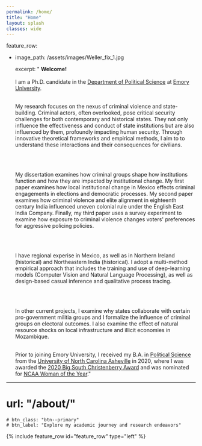 ```yaml
---
permalink: /home/
title: "Home"
layout: splash
classes: wide
---
```


feature_row:
  - image_path: /assets/images/Weller_fix_1.jpg

    excerpt: " **Welcome!** <br /> <br /> I am a Ph.D. candidate in the [Department of Political Science](http://polisci.emory.edu/home/index.html) at [Emory University](https://www.emory.edu/home/index.html). <br />  <br />
    
    My research focuses on the nexus of criminal violence and state-building. Criminal actors, often overlooked, pose critical security challenges for both contemporary and historical states. They not only influence the effectiveness and conduct of state institutions but are also influenced by them, profoundly impacting human security. Through innovative theoretical frameworks and empirical methods, I aim to to understand these interactions and their consequences for civilians.

    <br /> <br />

    My dissertation examines how criminal groups shape how institutions function and how they are impacted by institutional change. My first paper examines how local institutional change in Mexico effects criminal engagements in elections and democratic processes. My second paper examines how criminal violence and elite alignment in eighteenth century India influenced uneven colonial rule under the English East India Company. Finally, my third paper uses a survey experiment to examine how exposure to criminal violence changes voters' preferences for aggressive policing policies. 
       
     <br /> <br />
     
    I have regional experise in Mexico, as well as in Northern Ireland (historical) and Northeastern India (historical). I adopt a multi-method empirical approach that includes the training and use of deep-learning models (Computer Vision and Natural Language Processing), as well as design-based casual inference and qualitative process tracing.
    
     <br /> <br />
    
    In other current projects, I examine why states collaborate with certain pro-government militia groups and I formalize the influence of criminal groups on electoral outcomes. I also examine the effect of natural resource shocks on local infrastructure and illicit economies in Mozambique. <br /> <br />
    
    Prior to joining Emory University, I received my B.A. in [Political Science](https://politicalscience.unca.edu/) from the [University of North Carolina Asheville](https://www.unca.edu/) in 2020, where I was awarded the [2020 Big South Christenberry Award](https://uncabulldogs.com/news/2020/5/20/womens-swimming-diving-adee-weller-receives-2020-big-south-christenberry-award.aspx) and was nominated for [NCAA Woman of the Year](https://www.ncaa.org/news/2020/7/14/ncaa-schools-announce-nominees-for-2020-ncaa-woman-of-the-year.aspx)."

 
---

# url: "/about/"
    # btn_class: "btn--primary"
    # btn_label: "Explore my academic journey and research endeavors"    

<!-- {% include feature_row id="intro" type="center" %} -->

{% include feature_row id="feature_row" type="left" %}

